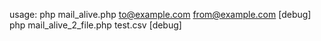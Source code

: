 usage: php mail_alive.php  to@example.com from@example.com [debug]
       php mail_alive_2_file.php test.csv [debug]
